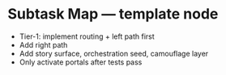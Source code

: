 # Subtask Map — template node

- Tier-1: implement routing + left path first
- Add right path
- Add story surface, orchestration seed, camouflage layer
- Only activate portals after tests pass
